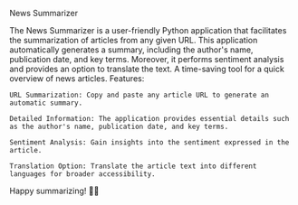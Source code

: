 News Summarizer

The News Summarizer is a user-friendly Python application that facilitates the summarization of articles from any given URL. This application automatically generates a summary, including the author's name, publication date, and key terms. Moreover, it performs sentiment analysis and provides an option to translate the text. A time-saving tool for a quick overview of news articles.
Features:

    URL Summarization: Copy and paste any article URL to generate an automatic summary.

    Detailed Information: The application provides essential details such as the author's name, publication date, and key terms.

    Sentiment Analysis: Gain insights into the sentiment expressed in the article.

    Translation Option: Translate the article text into different languages for broader accessibility.

 Happy summarizing! 📰🚀
